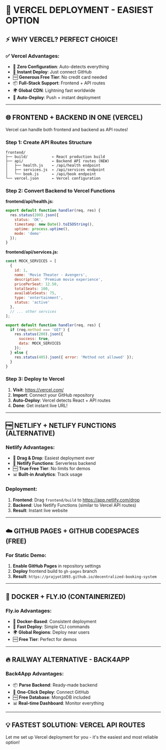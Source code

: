# 🚀 **VERCEL DEPLOYMENT - EASIEST OPTION**

## ⚡ **WHY VERCEL? PERFECT CHOICE!**

### **✅ Vercel Advantages:**
- 🎯 **Zero Configuration**: Auto-detects everything
- 🚀 **Instant Deploy**: Just connect GitHub
- 🆓 **Generous Free Tier**: No credit card needed
- 📦 **Full-Stack Support**: Frontend + API routes
- 🌍 **Global CDN**: Lightning fast worldwide
- 🔄 **Auto-Deploy**: Push = instant deployment

---

## 🌐 **FRONTEND + BACKEND IN ONE (VERCEL)**

Vercel can handle both frontend and backend as API routes!

### **Step 1: Create API Routes Structure**
```
frontend/
├── build/           ← React production build
├── api/             ← Backend API routes (NEW)
│   ├── health.js    ← /api/health endpoint
│   ├── services.js  ← /api/services endpoint  
│   └── book.js      ← /api/book endpoint
└── vercel.json      ← Vercel configuration
```

### **Step 2: Convert Backend to Vercel Functions**

**frontend/api/health.js:**
```javascript
export default function handler(req, res) {
  res.status(200).json({
    status: 'OK',
    timestamp: new Date().toISOString(),
    uptime: process.uptime(),
    mode: 'demo'
  });
}
```

**frontend/api/services.js:**
```javascript
const MOCK_SERVICES = [
  {
    id: 1,
    name: 'Movie Theater - Avengers',
    description: 'Premium movie experience',
    pricePerSeat: 12.50,
    totalSeats: 100,
    availableSeats: 75,
    type: 'entertainment',
    status: 'active'
  },
  // ... other services
];

export default function handler(req, res) {
  if (req.method === 'GET') {
    res.status(200).json({
      success: true,
      data: MOCK_SERVICES
    });
  } else {
    res.status(405).json({ error: 'Method not allowed' });
  }
}
```

### **Step 3: Deploy to Vercel**
1. **Visit**: https://vercel.com/
2. **Import**: Connect your GitHub repository
3. **Auto-Deploy**: Vercel detects React + API routes
4. **Done**: Get instant live URL!

---

## 🆓 **NETLIFY + NETLIFY FUNCTIONS (ALTERNATIVE)**

### **Netlify Advantages:**
- 🎯 **Drag & Drop**: Easiest deployment ever
- 🔧 **Netlify Functions**: Serverless backend
- 🆓 **True Free Tier**: No limits for demos
- 📊 **Built-in Analytics**: Track usage

### **Deployment:**
1. **Frontend**: Drag `frontend/build` to https://app.netlify.com/drop
2. **Backend**: Use Netlify Functions (similar to Vercel API routes)
3. **Result**: Instant live website

---

## ☁️ **GITHUB PAGES + GITHUB CODESPACES (FREE)**

### **For Static Demo:**
1. **Enable GitHub Pages** in repository settings
2. **Deploy** frontend build to `gh-pages` branch
3. **Result**: `https://prajyot1093.github.io/decentralized-booking-system`

---

## 🐳 **DOCKER + FLY.IO (CONTAINERIZED)**

### **Fly.io Advantages:**
- 🐳 **Docker-Based**: Consistent deployment
- 🚀 **Fast Deploy**: Simple CLI commands
- 🌍 **Global Regions**: Deploy near users
- 🆓 **Free Tier**: Perfect for demos

---

## 🔥 **RAILWAY ALTERNATIVE - BACK4APP**

### **Back4App Advantages:**
- 📦 **Parse Backend**: Ready-made backend
- 🚀 **One-Click Deploy**: Connect GitHub
- 🆓 **Free Database**: MongoDB included
- 📊 **Real-time Dashboard**: Monitor everything

---

## 💡 **FASTEST SOLUTION: VERCEL API ROUTES**

Let me set up Vercel deployment for you - it's the easiest and most reliable option!

